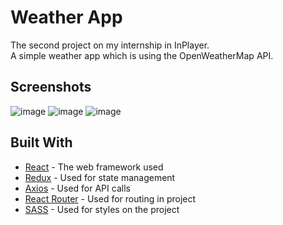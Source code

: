 # Weather App

The second project on my internship in InPlayer.<br/>
A simple weather app which is using the OpenWeatherMap API.

## Screenshots
![image](https://user-images.githubusercontent.com/37442651/78376142-2dc7c100-75ce-11ea-9ef6-e2cfad5a492d.png)
![image](https://user-images.githubusercontent.com/37442651/78376202-4506ae80-75ce-11ea-987d-eb4ec0d3e42a.png)
![image](https://user-images.githubusercontent.com/37442651/78376382-86975980-75ce-11ea-9c94-d508bf6c47a3.png)

## Built With

* [React](https://reactjs.org/docs/) - The web framework used
* [Redux](https://redux.js.org/) - Used for state management
* [Axios](https://github.com/axios/axios) - Used for API calls
* [React Router](https://www.npmjs.com/package/react-router) - Used for routing in project
* [SASS](https://sass-lang.com/) - Used for styles on the project


